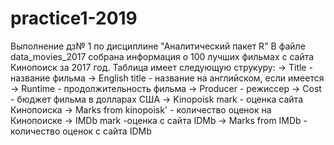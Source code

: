 # practice1-2019
Выполнение дз№ 1 по дисциплине "Аналитический пакет R"
В файле data_movies_2017 собрана информация о 100 лучших фильмах с сайта Кинопоиск за 2017 год. Таблица имеет следующую струкуру:
-> Title - название фильма
-> English title - название на английском, если имеется
-> Runtime - продолжительность фильма
-> Producer - режиссер
-> Cost - бюджет фильма в долларах США
-> Kinopoisk mark - оценка сайта Кинопоиска
-> Marks from kinopoisk' - количество оценок на Кинопоиске
-> IMDb mark -оценка с сайта IDMb
-> Marks from IMDb - количество оценок с сайта IDMb

